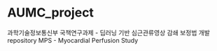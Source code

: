 # AUMC_project
과학기술정보통신부 국책연구과제 - 딥러닝 기반 심근관류영상 감쇄 보정법 개발 repository </n>
MPS - Myocardial Perfusion Study
